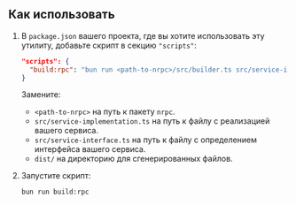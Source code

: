 
## Как использовать

1.  В `package.json` вашего проекта, где вы хотите использовать эту утилиту, добавьте скрипт в секцию `"scripts"`:

    ```json
    "scripts": {
      "build:rpc": "bun run <path-to-nrpc>/src/builder.ts src/service-implementation.ts src/service-interface.ts dist/"
    }
    ```

    Замените:
    *   `<path-to-nrpc>` на путь к пакету `nrpc`.
    *   `src/service-implementation.ts` на путь к файлу с реализацией вашего сервиса.
    *   `src/service-interface.ts` на путь к файлу с определением интерфейса вашего сервиса.
    *   `dist/` на директорию для сгенерированных файлов.

2.  Запустите скрипт:

    ```bash
    bun run build:rpc
    ```